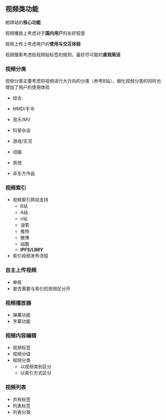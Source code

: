 ## 视频类功能

帕琪站的**核心功能**

视频播放上考虑对于**国内用户**的友好程度

视频上传上考虑用户的**使用与交互体验**

视频搜索考虑给视频贴标签的规则，最好尽可能的**直观简洁**

### 视频分类

视频分类主要考虑将视频进行大方向的分类（参考B站），细化视频分类的同时也增加了用户的使用体验

- 综合

- MMD/手书
- 音乐/MV
- 科普杂谈
- 游戏/实况
- 动画
- 其他
- 非东方作品

### 视频索引

- 视频索引网站支持
  - B站
  - A站
  - n站
  - 油管
  - 推特
  - 微博
  - 站酷
  - **IPFS/LBRY**
- 索引视频发布流程

### 自主上传视频

- 审核
- 是否需要与索引的视频区分开

### 视频播放器

- 弹幕功能
- 字幕功能

### 视频内容编辑

- 视频标签
- 视频分级
- 视频分类
  - 以视频类别区分
  - 以索引方式区分

### 视频列表

- 共有标签
- 列表标签
- 列表分类